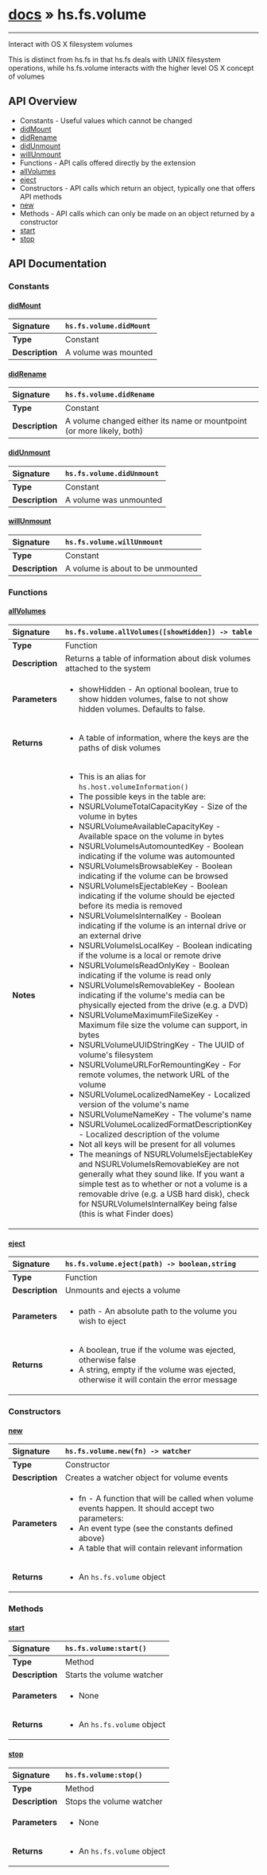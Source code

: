# [docs](index.md) » hs.fs.volume
---

Interact with OS X filesystem volumes

This is distinct from hs.fs in that hs.fs deals with UNIX filesystem operations, while hs.fs.volume interacts with the higher level OS X concept of volumes

## API Overview
* Constants - Useful values which cannot be changed
 * [didMount](#didmount)
 * [didRename](#didrename)
 * [didUnmount](#didunmount)
 * [willUnmount](#willunmount)
* Functions - API calls offered directly by the extension
 * [allVolumes](#allvolumes)
 * [eject](#eject)
* Constructors - API calls which return an object, typically one that offers API methods
 * [new](#new)
* Methods - API calls which can only be made on an object returned by a constructor
 * [start](#start)
 * [stop](#stop)

## API Documentation

### Constants

#### [didMount](#didmount)
| <span style="float: left;">**Signature**</span> | <span style="float: left;">`hs.fs.volume.didMount` </span>                                                          |
| -----------------------------------------------------|---------------------------------------------------------------------------------------------------------|
| **Type**                                             | Constant |
| **Description**                                      | A volume was mounted |

#### [didRename](#didrename)
| <span style="float: left;">**Signature**</span> | <span style="float: left;">`hs.fs.volume.didRename` </span>                                                          |
| -----------------------------------------------------|---------------------------------------------------------------------------------------------------------|
| **Type**                                             | Constant |
| **Description**                                      | A volume changed either its name or mountpoint (or more likely, both) |

#### [didUnmount](#didunmount)
| <span style="float: left;">**Signature**</span> | <span style="float: left;">`hs.fs.volume.didUnmount` </span>                                                          |
| -----------------------------------------------------|---------------------------------------------------------------------------------------------------------|
| **Type**                                             | Constant |
| **Description**                                      | A volume was unmounted |

#### [willUnmount](#willunmount)
| <span style="float: left;">**Signature**</span> | <span style="float: left;">`hs.fs.volume.willUnmount` </span>                                                          |
| -----------------------------------------------------|---------------------------------------------------------------------------------------------------------|
| **Type**                                             | Constant |
| **Description**                                      | A volume is about to be unmounted |

### Functions

#### [allVolumes](#allvolumes)
| <span style="float: left;">**Signature**</span> | <span style="float: left;">`hs.fs.volume.allVolumes([showHidden]) -> table` </span>                                                          |
| -----------------------------------------------------|---------------------------------------------------------------------------------------------------------|
| **Type**                                             | Function |
| **Description**                                      | Returns a table of information about disk volumes attached to the system |
| **Parameters**                                       | <ul><li>showHidden - An optional boolean, true to show hidden volumes, false to not show hidden volumes. Defaults to false.</li></ul> |
| **Returns**                                          | <ul><li>A table of information, where the keys are the paths of disk volumes</li></ul> |
| **Notes**                                            | <ul><li>This is an alias for <code>hs.host.volumeInformation()</code></li><li>The possible keys in the table are:</li><li>NSURLVolumeTotalCapacityKey - Size of the volume in bytes</li><li>NSURLVolumeAvailableCapacityKey - Available space on the volume in bytes</li><li>NSURLVolumeIsAutomountedKey - Boolean indicating if the volume was automounted</li><li>NSURLVolumeIsBrowsableKey - Boolean indicating if the volume can be browsed</li><li>NSURLVolumeIsEjectableKey - Boolean indicating if the volume should be ejected before its media is removed</li><li>NSURLVolumeIsInternalKey - Boolean indicating if the volume is an internal drive or an external drive</li><li>NSURLVolumeIsLocalKey - Boolean indicating if the volume is a local or remote drive</li><li>NSURLVolumeIsReadOnlyKey - Boolean indicating if the volume is read only</li><li>NSURLVolumeIsRemovableKey - Boolean indicating if the volume's media can be physically ejected from the drive (e.g. a DVD)</li><li>NSURLVolumeMaximumFileSizeKey - Maximum file size the volume can support, in bytes</li><li>NSURLVolumeUUIDStringKey - The UUID of volume's filesystem</li><li>NSURLVolumeURLForRemountingKey - For remote volumes, the network URL of the volume</li><li>NSURLVolumeLocalizedNameKey - Localized version of the volume's name</li><li>NSURLVolumeNameKey - The volume's name</li><li>NSURLVolumeLocalizedFormatDescriptionKey - Localized description of the volume</li><li>Not all keys will be present for all volumes</li><li>The meanings of NSURLVolumeIsEjectableKey and NSURLVolumeIsRemovableKey are not generally what they sound like. If you want a simple test as to whether or not a volume is a removable drive (e.g. a USB hard disk), check for NSURLVolumeIsInternalKey being false (this is what Finder does)</li></ul> |

#### [eject](#eject)
| <span style="float: left;">**Signature**</span> | <span style="float: left;">`hs.fs.volume.eject(path) -> boolean,string` </span>                                                          |
| -----------------------------------------------------|---------------------------------------------------------------------------------------------------------|
| **Type**                                             | Function |
| **Description**                                      | Unmounts and ejects a volume |
| **Parameters**                                       | <ul><li>path - An absolute path to the volume you wish to eject</li></ul> |
| **Returns**                                          | <ul><li>A boolean, true if the volume was ejected, otherwise false</li><li>A string, empty if the volume was ejected, otherwise it will contain the error message</li></ul> |

### Constructors

#### [new](#new)
| <span style="float: left;">**Signature**</span> | <span style="float: left;">`hs.fs.volume.new(fn) -> watcher` </span>                                                          |
| -----------------------------------------------------|---------------------------------------------------------------------------------------------------------|
| **Type**                                             | Constructor |
| **Description**                                      | Creates a watcher object for volume events |
| **Parameters**                                       | <ul><li>fn - A function that will be called when volume events happen. It should accept two parameters:</li><li>An event type (see the constants defined above)</li><li>A table that will contain relevant information</li></ul> |
| **Returns**                                          | <ul><li>An <code>hs.fs.volume</code> object</li></ul> |

### Methods

#### [start](#start)
| <span style="float: left;">**Signature**</span> | <span style="float: left;">`hs.fs.volume:start()` </span>                                                          |
| -----------------------------------------------------|---------------------------------------------------------------------------------------------------------|
| **Type**                                             | Method |
| **Description**                                      | Starts the volume watcher |
| **Parameters**                                       | <ul><li>None</li></ul> |
| **Returns**                                          | <ul><li>An <code>hs.fs.volume</code> object</li></ul> |

#### [stop](#stop)
| <span style="float: left;">**Signature**</span> | <span style="float: left;">`hs.fs.volume:stop()` </span>                                                          |
| -----------------------------------------------------|---------------------------------------------------------------------------------------------------------|
| **Type**                                             | Method |
| **Description**                                      | Stops the volume watcher |
| **Parameters**                                       | <ul><li>None</li></ul> |
| **Returns**                                          | <ul><li>An <code>hs.fs.volume</code> object</li></ul> |

